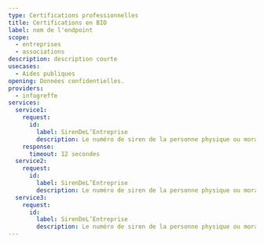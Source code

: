 ```yaml
---
type: Certifications professionnelles
title: Certifications en BIO
label: nom de l'endpoint
scope:
  - entreprises
  - associations
description: description courte
usecases:
  - Aides publiques
opening: Données confidentielles.
providers:
  - infogreffe
services:
  service1:
    request:
      id:
        label: SirenDeL’Entreprise
        description: Le numéro de siren de la personne physique ou morale recherchée
    response:
      timeout: 12 secondes
  service2:
    request:
      id:
        label: SirenDeL’Entreprise
        description: Le numéro de siren de la personne physique ou morale recherchée
  service3:
    request:
      id:
        label: SirenDeL’Entreprise
        description: Le numéro de siren de la personne physique ou morale recherchée
---
```


